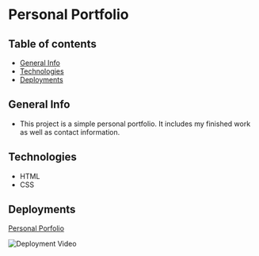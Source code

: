 # Personal Portfolio

## Table of contents
* [General Info](#general-info)
* [Technologies](#technologies)
* [Deployments](#deployments)

## General Info
- This project is a simple personal portfolio. It includes my finished work as well as contact information. 

## Technologies
- HTML
- CSS

## Deployments
  [Personal Porfolio](https://egemenelz.github.io/Personal-Portfolio)

  ![Deployment Video](./assets/images/Untitled_%20May%204%2C%202022%2012_30%20PM.gif)
